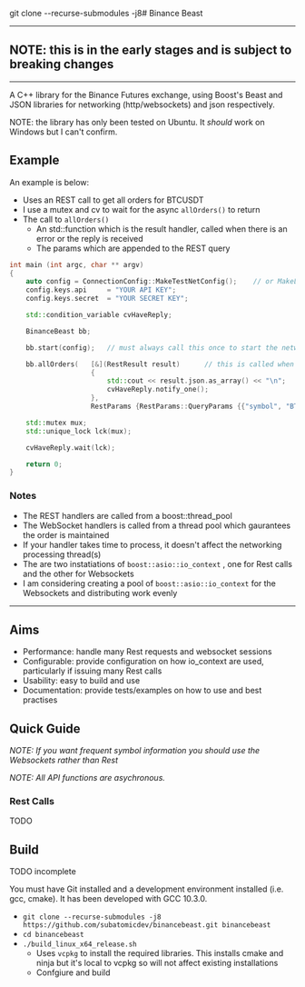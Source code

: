 git clone --recurse-submodules -j8# Binance Beast

---
## NOTE: this is in the early stages and is subject to breaking changes
---

A C++ library for the Binance Futures exchange, using Boost's Beast and JSON libraries for networking (http/websockets) and json respectively. 


NOTE: the library has only been tested on Ubuntu. It *should* work on Windows but I can't confirm.


## Example
An example is below:

* Uses an REST call to get all orders for BTCUSDT
* I use a mutex and cv to wait for the async `allOrders()` to return
* The call to `allOrders()`
  * An std::function which is the result handler, called when there is an error or the reply is received
  * The params which are appended to the REST query


```cpp
int main (int argc, char ** argv)
{
    auto config = ConnectionConfig::MakeTestNetConfig();    // or MakeLiveConfig() when you're feeling brave
    config.keys.api     = "YOUR API KEY";
    config.keys.secret  = "YOUR SECRET KEY";

    std::condition_variable cvHaveReply;

    BinanceBeast bb;

    bb.start(config);   // must always call this once to start the networking processing loop

    bb.allOrders(   [&](RestResult result)      // this is called when the reply is received or an error
                    {  
                        std::cout << result.json.as_array() << "\n";
                        cvHaveReply.notify_one();
                    },
                    RestParams {RestParams::QueryParams {{"symbol", "BTCUSDT"}}});      // params for REST call

    std::mutex mux;
    std::unique_lock lck(mux);

    cvHaveReply.wait(lck);

    return 0;
}
```

### Notes
* The REST handlers are called from a boost::thread_pool
* The WebSocket handlers is called from a thread pool which gaurantees the order is maintained
* If your handler takes time to process, it doesn't affect the networking processing thread(s)
* The are two instatiations of `boost::asio::io_context` , one for Rest calls and the other for Websockets
* I am considering creating a pool of `boost::asio::io_context` for the Websockets and distributing work evenly

---

## Aims
- Performance: handle many Rest requests and websocket sessions
- Configurable: provide configuration on how io_context are used, particularly if issuing many Rest calls
- Usability: easy to build and use
- Documentation: provide tests/examples on how to use and best practises


## Quick Guide

*NOTE: If you want frequent symbol information you should use the Websockets rather than Rest*

*NOTE: All API functions are asychronous.*


### Rest Calls
TODO

## Build

TODO incomplete

You must have Git installed and a development environment installed (i.e. gcc, cmake). It has been developed with GCC 10.3.0.

* `git clone --recurse-submodules -j8 https://github.com/subatomicdev/binancebeast.git binancebeast`
* `cd binancebeast`
* `./build_linux_x64_release.sh`
  *  Uses `vcpkg` to install the required libraries. This installs cmake and ninja but it's local to vcpkg so will not affect existing installations
  * Confgiure and build
  



